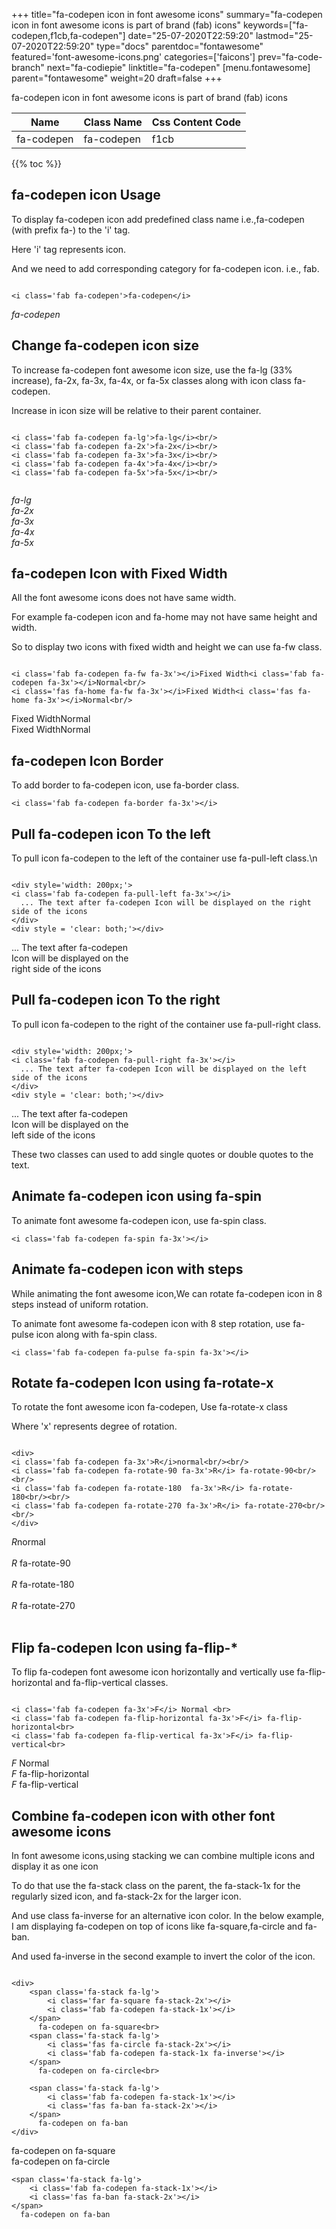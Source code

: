 +++
title="fa-codepen icon in font awesome icons"
summary="fa-codepen icon in font awesome icons is part of brand (fab) icons"
keywords=["fa-codepen,f1cb,fa-codepen"]
date="25-07-2020T22:59:20"
lastmod="25-07-2020T22:59:20"
type="docs"
parentdoc="fontawesome"
featured='font-awesome-icons.png'
categories=['faicons']
prev="fa-code-branch"
next="fa-codiepie"
linktitle="fa-codepen"
[menu.fontawesome]
parent="fontawesome"
weight=20
draft=false
+++


fa-codepen icon in font awesome icons is part of brand (fab) icons

<div class='table-responsive'><table class='table'><thead><tr><th>Name</th><th>Class Name</th><th>Css Content Code</th></tr></thead><tbody><tr><td>fa-codepen</td><td>fa-codepen</td><td>f1cb</td></tr></tbody></table></div>


{{% toc %}}


## fa-codepen icon Usage

To display fa-codepen icon add predefined class name i.e.,fa-codepen (with prefix fa-) to the 'i' tag.

Here 'i' tag represents icon.

And we need to add corresponding category for fa-codepen icon. i.e., fab.


```

<i class='fab fa-codepen'>fa-codepen</i>
```

<i class='fab fa-codepen'>fa-codepen</i>




## Change fa-codepen icon size
To increase fa-codepen font awesome icon size, use the fa-lg (33% increase), fa-2x, fa-3x, fa-4x, or fa-5x classes along with icon class fa-codepen.

Increase in icon size will be relative to their parent container. 

```

<i class='fab fa-codepen fa-lg'>fa-lg</i><br/>
<i class='fab fa-codepen fa-2x'>fa-2x</i><br/>
<i class='fab fa-codepen fa-3x'>fa-3x</i><br/>
<i class='fab fa-codepen fa-4x'>fa-4x</i><br/>
<i class='fab fa-codepen fa-5x'>fa-5x</i><br/>
            
```

<i class='fab fa-codepen fa-lg'>fa-lg</i><br/>
<i class='fab fa-codepen fa-2x'>fa-2x</i><br/>
<i class='fab fa-codepen fa-3x'>fa-3x</i><br/>
<i class='fab fa-codepen fa-4x'>fa-4x</i><br/>
<i class='fab fa-codepen fa-5x'>fa-5x</i><br/>
            



## fa-codepen Icon with Fixed Width 

All the font awesome icons does not have same width.

For example fa-codepen icon and fa-home may not have same height and width.

So to display two icons with fixed width and height we can use fa-fw class.


```

<i class='fab fa-codepen fa-fw fa-3x'></i>Fixed Width<i class='fab fa-codepen fa-3x'></i>Normal<br/>
<i class='fas fa-home fa-fw fa-3x'></i>Fixed Width<i class='fas fa-home fa-3x'></i>Normal<br/>
```

<i class='fab fa-codepen fa-fw fa-3x'></i>Fixed Width<i class='fab fa-codepen fa-3x'></i>Normal<br/>
<i class='fas fa-home fa-fw fa-3x'></i>Fixed Width<i class='fas fa-home fa-3x'></i>Normal<br/>



## fa-codepen Icon Border 

To add border to fa-codepen icon, use fa-border class.


```
<i class='fab fa-codepen fa-border fa-3x'></i>

```
<i class='fab fa-codepen fa-border fa-3x'></i>





## Pull fa-codepen icon To the left

To pull icon fa-codepen to the left of the container use fa-pull-left class.\n

```

<div style='width: 200px;'>
<i class='fab fa-codepen fa-pull-left fa-3x'></i>
  ... The text after fa-codepen Icon will be displayed on the right side of the icons
</div>
<div style = 'clear: both;'></div>
```

<div style='width: 200px;'>
<i class='fab fa-codepen fa-pull-left fa-3x'></i>
  ... The text after fa-codepen Icon will be displayed on the right side of the icons
</div>
<div style = 'clear: both;'></div>




## Pull fa-codepen icon To the right
To pull icon fa-codepen to the right of the container use fa-pull-right class.

```

<div style='width: 200px;'>
<i class='fab fa-codepen fa-pull-right fa-3x'></i>
  ... The text after fa-codepen Icon will be displayed on the left side of the icons
</div>
<div style = 'clear: both;'></div>
```

<div style='width: 200px;'>
<i class='fab fa-codepen fa-pull-right fa-3x'></i>
  ... The text after fa-codepen Icon will be displayed on the left side of the icons
</div>
<div style = 'clear: both;'></div>

These two classes can used to add single quotes or double quotes to the text.


## Animate fa-codepen icon using fa-spin
To animate font awesome fa-codepen icon, use fa-spin class.

```
<i class='fab fa-codepen fa-spin fa-3x'></i>
```
<i class='fab fa-codepen fa-spin fa-3x'></i>




## Animate fa-codepen icon with steps
While animating the font awesome icon,We can rotate fa-codepen icon in 8 steps instead of uniform rotation.

To animate font awesome fa-codepen icon with 8 step rotation, use fa-pulse icon along with fa-spin class.


```
<i class='fab fa-codepen fa-pulse fa-spin fa-3x'></i>

```
<i class='fab fa-codepen fa-pulse fa-spin fa-3x'></i>





## Rotate fa-codepen Icon using fa-rotate-x
To rotate the font awesome icon fa-codepen, Use fa-rotate-x class

Where 'x' represents degree of rotation.


```

<div>
<i class='fab fa-codepen fa-3x'>R</i>normal<br/><br/>
<i class='fab fa-codepen fa-rotate-90 fa-3x'>R</i> fa-rotate-90<br/><br/> 
<i class='fab fa-codepen fa-rotate-180  fa-3x'>R</i> fa-rotate-180<br/><br/> 
<i class='fab fa-codepen fa-rotate-270 fa-3x'>R</i> fa-rotate-270<br/><br/>
</div>
```

<div>
<i class='fab fa-codepen fa-3x'>R</i>normal<br/><br/>
<i class='fab fa-codepen fa-rotate-90 fa-3x'>R</i> fa-rotate-90<br/><br/> 
<i class='fab fa-codepen fa-rotate-180  fa-3x'>R</i> fa-rotate-180<br/><br/> 
<i class='fab fa-codepen fa-rotate-270 fa-3x'>R</i> fa-rotate-270<br/><br/>
</div>




## Flip fa-codepen Icon using fa-flip-*
To flip fa-codepen font awesome icon horizontally and vertically use fa-flip-horizontal and fa-flip-vertical classes. 

```

<i class='fab fa-codepen fa-3x'>F</i> Normal <br>
<i class='fab fa-codepen fa-flip-horizontal fa-3x'>F</i> fa-flip-horizontal<br>
<i class='fab fa-codepen fa-flip-vertical fa-3x'>F</i> fa-flip-vertical<br>
```

<i class='fab fa-codepen fa-3x'>F</i> Normal <br>
<i class='fab fa-codepen fa-flip-horizontal fa-3x'>F</i> fa-flip-horizontal<br>
<i class='fab fa-codepen fa-flip-vertical fa-3x'>F</i> fa-flip-vertical<br>




## Combine fa-codepen icon with other font awesome icons
In font awesome icons,using stacking we can combine multiple icons and display it as one icon 

To do that use the fa-stack class on the parent, the fa-stack-1x for the regularly sized icon, and fa-stack-2x for the larger icon.

And use class fa-inverse for an alternative icon color. 
In the below example, I am displaying fa-codepen on top of icons like fa-square,fa-circle and fa-ban.

And used fa-inverse in the second example to invert the color of the icon.

```

<div>
    <span class='fa-stack fa-lg'>
        <i class='far fa-square fa-stack-2x'></i>
        <i class='fab fa-codepen fa-stack-1x'></i>
    </span>
      fa-codepen on fa-square<br>
    <span class='fa-stack fa-lg'>
        <i class='fas fa-circle fa-stack-2x'></i>
        <i class='fab fa-codepen fa-stack-1x fa-inverse'></i>
    </span>
      fa-codepen on fa-circle<br>

    <span class='fa-stack fa-lg'>
        <i class='fab fa-codepen fa-stack-1x'></i>
        <i class='fas fa-ban fa-stack-2x'></i>
    </span>
      fa-codepen on fa-ban
</div>
```

<div>
    <span class='fa-stack fa-lg'>
        <i class='far fa-square fa-stack-2x'></i>
        <i class='fab fa-codepen fa-stack-1x'></i>
    </span>
      fa-codepen on fa-square<br>
    <span class='fa-stack fa-lg'>
        <i class='fas fa-circle fa-stack-2x'></i>
        <i class='fab fa-codepen fa-stack-1x fa-inverse'></i>
    </span>
      fa-codepen on fa-circle<br>

    <span class='fa-stack fa-lg'>
        <i class='fab fa-codepen fa-stack-1x'></i>
        <i class='fas fa-ban fa-stack-2x'></i>
    </span>
      fa-codepen on fa-ban
</div>






